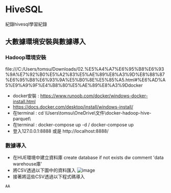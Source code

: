 # HiveSQL
紀錄hivesql學習紀錄

## 大數據環境安裝與數據導入

### Hadoop環境安裝
file:///C:/Users/tomsu/Downloads/02.%E5%A4%A7%E6%95%B8%E6%93%9A%E7%92%B0%E5%A2%83%E5%AE%89%E8%A3%9D%E8%88%87%E6%95%B8%E6%93%9A%E5%B0%8E%E5%85%A5.html#%E6%AD%A5%E9%A9%9F%E4%B8%80%E5%AE%89%E8%A3%9Ddocker
- docker安裝 : https://www.runoob.com/docker/windows-docker-install.html
-  https://docs.docker.com/desktop/install/windows-install/
-  在terminal : cd \Users\tomsu\OneDrive\文件\docker-hadoop-hive-parquet\
- 在terminal : docker-compose up -d  /  docker-compose up
- 登入127.0.0.1:8888 或是 http://localhost:8888/

### 數據導入
- 在HUE環境中建立資料庫 create database if not exists dw comment 'data warehouse庫'
- 將CSV透過以下圖中的資料匯入
 ![image](https://github.com/Tomalison/HiveSQL/assets/96727036/4d46e496-7eed-44cb-8b3e-e80ef7b206b7)
- 接著將這些CSV透過以下程式碼導入

``` sh
AA
```
